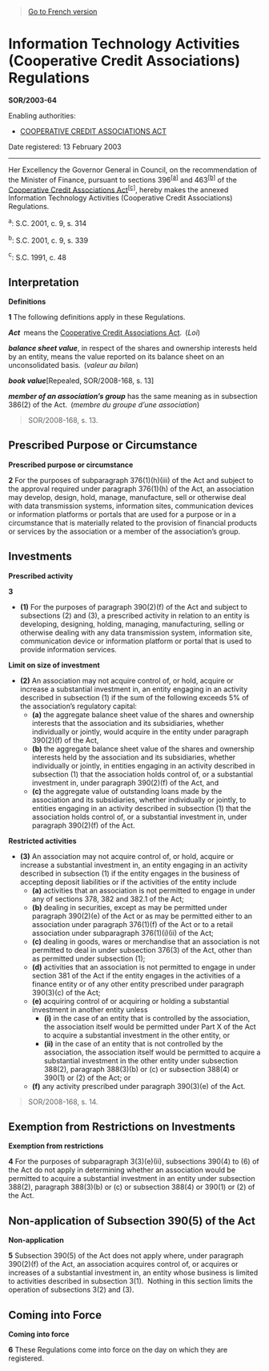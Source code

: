 > [Go to French version](/fr/Règlements/Décrets,%20ordonnances%20et%20règlements%20statutaires/2003/64.md)

# Information Technology Activities (Cooperative Credit Associations) Regulations

**SOR/2003-64**

Enabling authorities: 
- [COOPERATIVE CREDIT ASSOCIATIONS ACT](/en/Acts/Statutes%20of%20Canada/1991/c.%2048.md)

Date registered: 13 February 2003

----------

Her Excellency the Governor General in Council, on the recommendation of the Minister of Finance, pursuant to sections 396<sup><a href='#footnotea_e'>[a]</a></sup> and 463<sup><a href='#footnoteb_e'>[b]</a></sup> of the [Cooperative Credit Associations Act](/en/Acts/Statutes%20of%20Canada/1991/c.%2048.md)<sup><a href='#footnotec_e'>[c]</a></sup>, hereby makes the annexed Information Technology Activities (Cooperative Credit Associations) Regulations.

<a name='footnotea_e'><sup>a</sup></a>: S.C. 2001, c. 9, s. 314<br />

<a name='footnoteb_e'><sup>b</sup></a>: S.C. 2001, c. 9, s. 339<br />

<a name='footnotec_e'><sup>c</sup></a>: S.C. 1991, c. 48<br />




## Interpretation



**Definitions**

**1** The following definitions apply in these Regulations.

***Act*** means the [Cooperative Credit Associations Act](/en/Acts/Statutes%20of%20Canada/1991/c.%2048.md). (*Loi*)

***balance sheet value***, in respect of the shares and ownership interests held by an entity, means the value reported on its balance sheet on an unconsolidated basis. (*valeur au bilan*)

***book value***[Repealed, SOR/2008-168, s. 13]

***member of an association’s group*** has the same meaning as in subsection 386(2) of the Act. (*membre du groupe d’une association*)
> SOR/2008-168, s. 13.





## Prescribed Purpose or Circumstance



**Prescribed purpose or circumstance**

**2** For the purposes of subparagraph 376(1)(h)(iii) of the Act and subject to the approval required under paragraph 376(1)(h) of the Act, an association may develop, design, hold, manage, manufacture, sell or otherwise deal with data transmission systems, information sites, communication devices or information platforms or portals that are used for a purpose or in a circumstance that is materially related to the provision of financial products or services by the association or a member of the association’s group.




## Investments



**Prescribed activity**

**3** 

- **(1)** For the purposes of paragraph 390(2)(f) of the Act and subject to subsections (2) and (3), a prescribed activity in relation to an entity is developing, designing, holding, managing, manufacturing, selling or otherwise dealing with any data transmission system, information site, communication device or information platform or portal that is used to provide information services.

**Limit on size of investment**

- **(2)** An association may not acquire control of, or hold, acquire or increase a substantial investment in, an entity engaging in an activity described in subsection (1) if the sum of the following exceeds 5% of the association’s regulatory capital:
	- **(a)** the aggregate balance sheet value of the shares and ownership interests that the association and its subsidiaries, whether individually or jointly, would acquire in the entity under paragraph 390(2)(f) of the Act,
	- **(b)** the aggregate balance sheet value of the shares and ownership interests held by the association and its subsidiaries, whether individually or jointly, in entities engaging in an activity described in subsection (1) that the association holds control of, or a substantial investment in, under paragraph 390(2)(f) of the Act, and
	- **(c)** the aggregate value of outstanding loans made by the association and its subsidiaries, whether individually or jointly, to entities engaging in an activity described in subsection (1) that the association holds control of, or a substantial investment in, under paragraph 390(2)(f) of the Act.

**Restricted activities**

- **(3)** An association may not acquire control of, or hold, acquire or increase a substantial investment in, an entity engaging in an activity described in subsection (1) if the entity engages in the business of accepting deposit liabilities or if the activities of the entity include
	- **(a)** activities that an association is not permitted to engage in under any of sections 378, 382 and 382.1 of the Act;
	- **(b)** dealing in securities, except as may be permitted under paragraph 390(2)(e) of the Act or as may be permitted either to an association under paragraph 376(1)(f) of the Act or to a retail association under subparagraph 376(1)(i)(ii) of the Act;
	- **(c)** dealing in goods, wares or merchandise that an association is not permitted to deal in under subsection 376(3) of the Act, other than as permitted under subsection (1);
	- **(d)** activities that an association is not permitted to engage in under section 381 of the Act if the entity engages in the activities of a finance entity or of any other entity prescribed under paragraph 390(3)(c) of the Act;
	- **(e)** acquiring control of or acquiring or holding a substantial investment in another entity unless
		- **(i)** in the case of an entity that is controlled by the association, the association itself would be permitted under Part X of the Act to acquire a substantial investment in the other entity, or
		- **(ii)** in the case of an entity that is not controlled by the association, the association itself would be permitted to acquire a substantial investment in the other entity under subsection 388(2), paragraph 388(3)(b) or (c) or subsection 388(4) or 390(1) or (2) of the Act; or
	- **(f)** any activity prescribed under paragraph 390(3)(e) of the Act.
> SOR/2008-168, s. 14.





## Exemption from Restrictions on Investments



**Exemption from restrictions**

**4** For the purposes of subparagraph 3(3)(e)(ii), subsections 390(4) to (6) of the Act do not apply in determining whether an association would be permitted to acquire a substantial investment in an entity under subsection 388(2), paragraph 388(3)(b) or (c) or subsection 388(4) or 390(1) or (2) of the Act.




## Non-application of Subsection 390(5) of the Act



**Non-application**

**5** Subsection 390(5) of the Act does not apply where, under paragraph 390(2)(f) of the Act, an association acquires control of, or acquires or increases of a substantial investment in, an entity whose business is limited to activities described in subsection 3(1).  Nothing in this section limits the operation of subsections 3(2) and (3).




## Coming into Force



**Coming into force**

**6** These Regulations come into force on the day on which they are registered.


